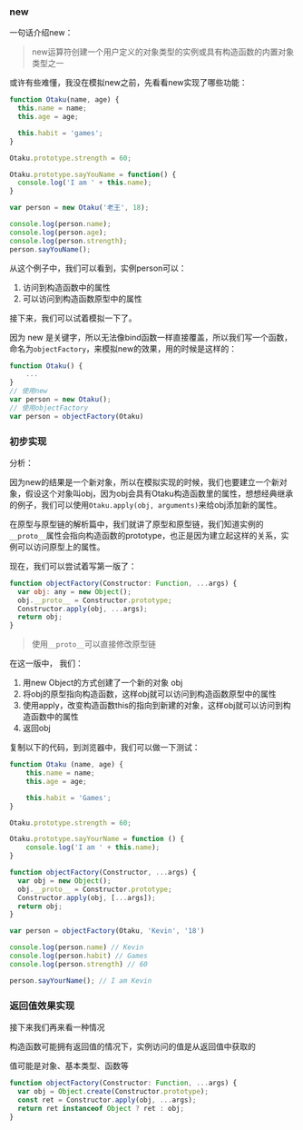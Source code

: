 ### new

一句话介绍new：

> new运算符创建一个用户定义的对象类型的实例或具有构造函数的内置对象类型之一

或许有些难懂，我没在模拟new之前，先看看new实现了哪些功能：

```javascript
function Otaku(name, age) {
  this.name = name;
  this.age = age;

  this.habit = 'games';
}

Otaku.prototype.strength = 60;

Otaku.prototype.sayYouName = function() {
  console.log('I am ' + this.name);
}

var person = new Otaku('老王', 18);

console.log(person.name);
console.log(person.age);
console.log(person.strength);
person.sayYouName();
```

从这个例子中，我们可以看到，实例person可以：

1. 访问到构造函数中的属性
2. 可以访问到构造函数原型中的属性

接下来，我们可以试着模拟一下了。

因为 new 是关键字，所以无法像bind函数一样直接覆盖，所以我们写一个函数，命名为`objectFactory`，来模拟new的效果，用的时候是这样的：

```javascript
function Otaku() {
	...
}
// 使用new
var person = new Otaku();
// 使用objectFactory
var person = objectFactory(Otaku)
```

### 初步实现

分析：

因为new的结果是一个新对象，所以在模拟实现的时候，我们也要建立一个新对象，假设这个对象叫obj，因为obj会具有Otaku构造函数里的属性，想想经典继承的例子，我们可以使用`Otaku.apply(obj, arguments)`来给obj添加新的属性。

在原型与原型链的解析篇中，我们就讲了原型和原型链，我们知道实例的`__proto__`属性会指向构造函数的prototype，也正是因为建立起这样的关系，实例可以访问原型上的属性。

现在，我们可以尝试着写第一版了：

```javascript
function objectFactory(Constructor: Function, ...args) {
  var obj: any = new Object();
  obj.__proto__ = Constructor.prototype;
  Constructor.apply(obj, ...args);
  return obj;
}
```

> 使用`__proto__`可以直接修改原型链

在这一版中， 我们：

1. 用new Object的方式创建了一个新的对象 obj
2. 将obj的原型指向构造函数，这样obj就可以访问到构造函数原型中的属性
3. 使用apply，改变构造函数this的指向到新建的对象，这样obj就可以访问到构造函数中的属性
4. 返回obj

复制以下的代码，到浏览器中，我们可以做一下测试：

```javascript
function Otaku (name, age) {
    this.name = name;
    this.age = age;

    this.habit = 'Games';
}

Otaku.prototype.strength = 60;

Otaku.prototype.sayYourName = function () {
    console.log('I am ' + this.name);
}

function objectFactory(Constructor, ...args) {
  var obj = new Object();
  obj.__proto__ = Constructor.prototype;
  Constructor.apply(obj, [...args]);
  return obj;
}

var person = objectFactory(Otaku, 'Kevin', '18')

console.log(person.name) // Kevin
console.log(person.habit) // Games
console.log(person.strength) // 60

person.sayYourName(); // I am Kevin
```

### 返回值效果实现

接下来我们再来看一种情况

构造函数可能拥有返回值的情况下，实例访问的值是从返回值中获取的

值可能是对象、基本类型、函数等

```javascript
function objectFactory(Constructor: Function, ...args) {
  var obj = Object.create(Constructor.prototype);
  const ret = Constructor.apply(obj, ...args);
  return ret instanceof Object ? ret : obj;
}
```

